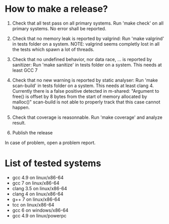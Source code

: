 How to make a release?
======================

1) Check that all test pass on all primary systems.
   Run 'make check' on all primary systems.
   No error shall be reported.
   
2) Check that no memory leak is reported by valgrind:
   Run 'make valgrind' in tests folder on a system.
   NOTE: valgrind seems completly lost in all the tests which spawn a lot of threads.
   
3) Check that no undefined behavior, nor data race, ... is reported by sanitizer:
   Run 'make sanitize'  in tests folder on a system.
   This needs at least GCC 7

4) Check that no new warning is reported by static analyser:
   Run 'make scan-build' in tests folder on a system.
   This needs at least clang 4.
   Currently there is a false positive detected in m-shared:
   "Argument to free() is offset by 8 bytes from the start of memory allocated by malloc()"
   scan-build is not able to properly track that this case cannot happen.
   
5) Check that coverage is reasonnable.
   Run 'make coverage' and analyze result.

6) Publish the release

In case of problem, open a problem report.

List of tested systems
=======================

* gcc 4.9 on linux/x86-64
* gcc 7 on linux/x86-64
* clang 3.5 on linux/x86-64
* clang 4 on linux/x86-64
* g++ 7 on linux/x86-64
* tcc on linux/x86-64
* gcc 6 on windows/x86-64
* gcc 4.9 on linux/powerpc
